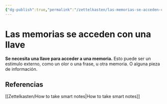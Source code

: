 ```yaml
---
{"dg-publish":true,"permalink":"/zettelkasten/las-memorias-se-acceden-con-una-llave/","tags":["Zettelkasten","Evergreen"]}
---
```


# Las memorias se acceden con una llave

**Se necesita una llave para acceder a una memoria.**
Esto puede ser un estimulo externo, como un olor o una frase, u otra memoria. O alguna pieza de información. 
## Referencias
[[Zettelkasten/How to take smart notes\|How to take smart notes]]